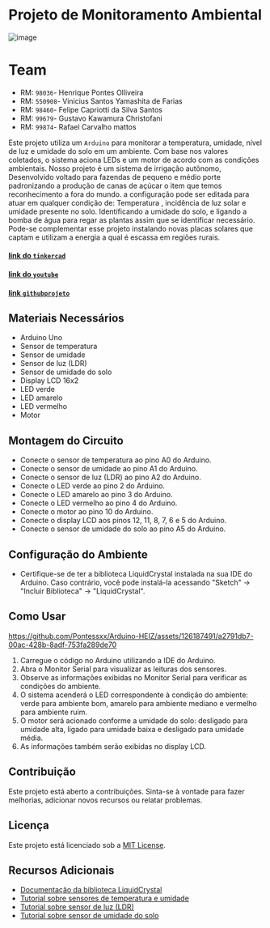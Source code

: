 # Projeto de Monitoramento Ambiental

![image](https://github.com/Pontessxx/Arduino-HEIZ/assets/126187491/f9f8bf57-50ed-4bf0-8745-68befa9d3746)

# Team
- RM:  `98036`- Henrique Pontes Olliveira 
- RM:  `550908`- Vinicius Santos Yamashita de Farias
- RM:  `98460`- Felipe Capriotti da Silva Santos
- RM:  `99679`- Gustavo Kawamura Christofani
- RM:  `99874`- Rafael Carvalho mattos

Este projeto utiliza um `Arduino` para monitorar a temperatura, umidade, nível de luz e umidade do solo em um ambiente. Com base nos valores coletados, o sistema aciona LEDs e um motor de acordo com as condições ambientais.
Nosso projeto é um sistema de irrigação autônomo, Desenvolvido voltado para fazendas de pequeno e médio porte padronizando a produção de canas de açúcar o item que temos reconhecimento a fora do mundo. a configuração pode ser   editada para atuar em qualquer condição de: Temperatura , incidência de luz solar e umidade presente no solo. Identificando a umidade do solo, e ligando a bomba de água para regar as plantas assim que se identificar necessário. Pode-se complementar esse projeto instalando novas placas solares que captam e utilizam a energia a qual é escassa em regiões rurais.
#### [link do `tinkercad`](https://www.tinkercad.com/things/jF4wiORb41d?sharecode=nk5zQd-8BtCSaRzSzX4gIj9It6Q3VhzU6KKkw0ai6EU)
#### [link do `youtube`](https://youtu.be/38ourC6nbUk)
#### [link `githubprojeto`](https://github.com/Pontessxx/Arduino-HEIZ)
## Materiais Necessários

- Arduino Uno
- Sensor de temperatura
- Sensor de umidade
- Sensor de luz (LDR)
- Sensor de umidade do solo
- Display LCD 16x2
- LED verde
- LED amarelo
- LED vermelho
- Motor

## Montagem do Circuito

- Conecte o sensor de temperatura ao pino A0 do Arduino.
- Conecte o sensor de umidade ao pino A1 do Arduino.
- Conecte o sensor de luz (LDR) ao pino A2 do Arduino.
- Conecte o LED verde ao pino 2 do Arduino.
- Conecte o LED amarelo ao pino 3 do Arduino.
- Conecte o LED vermelho ao pino 4 do Arduino.
- Conecte o motor ao pino 10 do Arduino.
- Conecte o display LCD aos pinos 12, 11, 8, 7, 6 e 5 do Arduino.
- Conecte o sensor de umidade do solo ao pino A5 do Arduino.

## Configuração do Ambiente

- Certifique-se de ter a biblioteca LiquidCrystal instalada na sua IDE do Arduino. Caso contrário, você pode instalá-la acessando "Sketch" -> "Incluir Biblioteca" -> "LiquidCrystal".

## Como Usar
https://github.com/Pontessxx/Arduino-HEIZ/assets/126187491/a2791db7-00ac-428b-8adf-753fa289de70
1. Carregue o código no Arduino utilizando a IDE do Arduino.
2. Abra o Monitor Serial para visualizar as leituras dos sensores.
3. Observe as informações exibidas no Monitor Serial para verificar as condições do ambiente.
4. O sistema acenderá o LED correspondente à condição do ambiente: verde para ambiente bom, amarelo para ambiente mediano e vermelho para ambiente ruim.
5. O motor será acionado conforme a umidade do solo: desligado para umidade alta, ligado para umidade baixa e desligado para umidade média.
6. As informações também serão exibidas no display LCD.

## Contribuição

Este projeto está aberto a contribuições. Sinta-se à vontade para fazer melhorias, adicionar novos recursos ou relatar problemas.

## Licença

Este projeto está licenciado sob a [MIT License](https://opensource.org/licenses/MIT).

## Recursos Adicionais

- [Documentação da biblioteca LiquidCrystal](https://www.arduino.cc/en/Reference/LiquidCrystal)
- [Tutorial sobre sensores de temperatura e umidade](https://www.arduino.cc/en/Tutorial/TempAndHumiSensor)
- [Tutorial sobre sensor de luz (LDR)](https://www.arduino.cc/en/Tutorial/LightSensor)
- [Tutorial sobre sensor de umidade do solo](https://www.arduino.cc/en/Tutorial/CapacitiveSensor)
